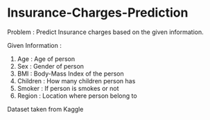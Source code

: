# Insurance-Charges-Prediction

Problem : Predict Insurance charges based on the given information.

Given Information : 
1. Age : Age of person
2. Sex : Gender of person
3. BMI : Body-Mass Index of the person
4. Children : How many children person has
5. Smoker : If person is smokes or not
6. Region : Location where person belong to



Dataset taken from Kaggle
